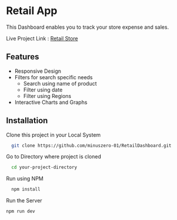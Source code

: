 # Retail App

This Dashboard enables you to track your store expense and sales.

Live Project Link : [Retail Store](https://retail-dashboard.vercel.app/dashboard)


## Features

- Responsive Design
- Filters for search specific needs
    - Search using name of product
    - Filter using date
    - Filter using Regions
- Interactive Charts and Graphs



## Installation

Clone this project in your Local System

```bash
  git clone https://github.com/minuszero-01/RetailDashboard.git
```

Go to Directory where project is cloned

```bash
  cd your-project-directory
```


Run using NPM

```bash
  npm install
```

Run the Server

```bash
npm run dev
```
